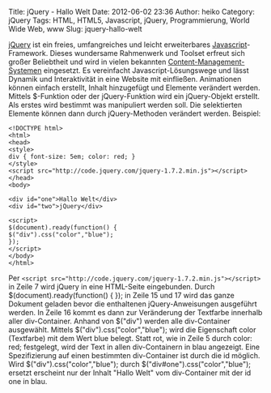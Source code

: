Title: jQuery - Hallo Welt
Date: 2012-06-02 23:36
Author: heiko
Category: jQuery
Tags: HTML, HTML5, Javascript, jQuery, Programmierung, World Wide Web, www
Slug: jquery-hallo-welt

[jQuery][] ist ein freies, umfangreiches und leicht erweiterbares
[Javascript][]-Framework. Dieses wundersame Rahmenwerk und Toolset
erfreut sich großer Beliebtheit und wird in vielen bekannten
[Content-Management-Systemen][] eingesetzt. Es vereinfacht
Javascript-Lösungswege und lässt Dynamik und Interaktivität in eine
Website mit einfließen. Animationen können einfach erstellt, Inhalt
hinzugefügt und Elemente verändert werden. Mittels \$-Funktion oder der
jQuery-Funktion wird ein jQuery-Objekt erstellt. Als erstes wird
bestimmt was manipuliert werden soll. Die selektierten Elemente können
dann durch jQuery-Methoden verändert werden. Beispiel:

    <!DOCTYPE html>
    <html>
    <head>
    <style>
    div { font-size: 5em; color: red; }
    </style>
    <script src="http://code.jquery.com/jquery-1.7.2.min.js"></script>
    </head>
    <body>

    <div id="one">Hallo Welt</div>
    <div id="two">jQuery</div>

    <script>
    $(document).ready(function() {
    $("div").css("color","blue");
    });
    </script>
    </body>
    </html>

Per `<script src="http://code.jquery.com/jquery-1.7.2.min.js"></script>`
in Zeile 7 wird jQuery in eine HTML-Seite eingebunden. Durch
\$(document).ready(function() { }); in Zeile 15 und 17 wird das ganze
Dokument geladen bevor die enthaltenen jQuery-Anweisungen ausgeführt
werden. In Zeile 16 kommt es dann zur Veränderung der Textfarbe
innerhalb aller div-Container. Anhand von \$("div") werden alle
div-Container ausgewählt. Mittels \$("div").css("color","blue"); wird
die Eigenschaft color (Textfarbe) mit dem Wert blue belegt. Statt rot,
wie in Zeile 5 durch color: red; festgelegt, wird der Text in allen
div-Containern in blau angezeigt. Eine Spezifizierung auf einen
bestimmten div-Container ist durch die id möglich. Wird
\$("div").css("color","blue"); durch \$("div\#one").css("color","blue");
ersetzt erscheint nur der Inhalt "Hallo Welt" vom div-Container mit der
id one in blau.

  [jQuery]: https://de.wikipedia.org/wiki/JQuery "WP:jQuery"
  [Javascript]: https://de.wikipedia.org/wiki/Javascript "WP:Javascript"
  [Content-Management-Systemen]: https://de.wikipedia.org/wiki/Content-Management-System
    "WP:CMS"
